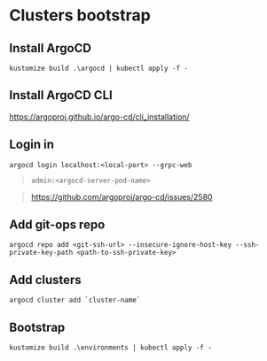 # Clusters bootstrap

## Install ArgoCD

```
kustomize build .\argocd | kubectl apply -f -
```

## Install ArgoCD CLI


https://argoproj.github.io/argo-cd/cli_installation/


## Login in

```
argocd login localhost:<local-port> --grpc-web
```
> `admin:<argocd-server-pod-name>`

> https://github.com/argoproj/argo-cd/issues/2580

## Add git-ops repo

 ```
 argocd repo add <git-ssh-url> --insecure-ignore-host-key --ssh-private-key-path <path-to-ssh-private-key>
 ```

## Add clusters

```
argocd cluster add `cluster-name`
```

## Bootstrap

```
kustomize build .\environments | kubectl apply -f -
```

